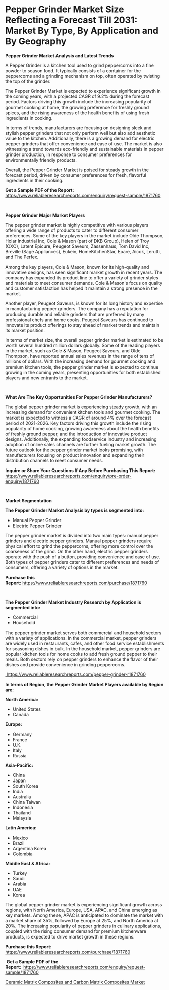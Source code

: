 <p><h1>Pepper Grinder Market Size Reflecting a Forecast Till 2031: Market By Type, By Application and By Geography</h1></p><p><strong>Pepper Grinder Market Analysis and Latest Trends</strong></p>
<p><p>A Pepper Grinder is a kitchen tool used to grind peppercorns into a fine powder to season food. It typically consists of a container for the peppercorns and a grinding mechanism on top, often operated by twisting the top of the grinder.</p><p>The Pepper Grinder Market is expected to experience significant growth in the coming years, with a projected CAGR of 9.2% during the forecast period. Factors driving this growth include the increasing popularity of gourmet cooking at home, the growing preference for freshly ground spices, and the rising awareness of the health benefits of using fresh ingredients in cooking.</p><p>In terms of trends, manufacturers are focusing on designing sleek and stylish pepper grinders that not only perform well but also add aesthetic value to the kitchen. Additionally, there is a growing demand for electric pepper grinders that offer convenience and ease of use. The market is also witnessing a trend towards eco-friendly and sustainable materials in pepper grinder production, in response to consumer preferences for environmentally friendly products.</p><p>Overall, the Pepper Grinder Market is poised for steady growth in the forecast period, driven by consumer preferences for fresh, flavorful ingredients in their cooking.</p></p>
<p><strong>Get a Sample PDF of the Report:&nbsp;</strong> <a href="https://www.reliableresearchreports.com/enquiry/request-sample/1871760">https://www.reliableresearchreports.com/enquiry/request-sample/1871760</a></p>
<p>&nbsp;</p>
<p><strong>Pepper Grinder Major Market Players</strong></p>
<p><p>The pepper grinder market is highly competitive with various players offering a wide range of products to cater to different consumer preferences. Some of the key players in the market include Olde Thompson, Holar Industrial Inc, Cole & Mason (part of DKB Group), Helen of Troy (OXO), Latent Epicure, Peugeot Saveurs, Zassenhaus, Tom David Inc, Breville (Sage Appliances), Eukein, HomeKitchenStar, Epare, Aicok, Lerutti, and The Perfex.</p><p>Among the key players, Cole & Mason, known for its high-quality and innovative designs, has seen significant market growth in recent years. The company has expanded its product line to offer a variety of grinder styles and materials to meet consumer demands. Cole & Mason's focus on quality and customer satisfaction has helped it maintain a strong presence in the market.</p><p>Another player, Peugeot Saveurs, is known for its long history and expertise in manufacturing pepper grinders. The company has a reputation for producing durable and reliable grinders that are preferred by many professional chefs and home cooks. Peugeot Saveurs has continued to innovate its product offerings to stay ahead of market trends and maintain its market position.</p><p>In terms of market size, the overall pepper grinder market is estimated to be worth several hundred million dollars globally. Some of the leading players in the market, such as Cole & Mason, Peugeot Saveurs, and Olde Thompson, have reported annual sales revenues in the range of tens of millions of dollars. With the increasing demand for gourmet cooking and premium kitchen tools, the pepper grinder market is expected to continue growing in the coming years, presenting opportunities for both established players and new entrants to the market.</p></p>
<p>&nbsp;</p>
<p><strong>What Are The Key Opportunities For Pepper Grinder Manufacturers?</strong></p>
<p><p>The global pepper grinder market is experiencing steady growth, with an increasing demand for convenient kitchen tools and gourmet cooking. The market is expected to witness a CAGR of around 4% over the forecast period of 2021-2026. Key factors driving this growth include the rising popularity of home cooking, growing awareness about the health benefits of freshly ground pepper, and the introduction of innovative product designs. Additionally, the expanding foodservice industry and increasing adoption of online sales channels are further fueling market growth. The future outlook for the pepper grinder market looks promising, with manufacturers focusing on product innovation and expanding their distribution channels to meet consumer needs.</p></p>
<p><strong>Inquire or Share Your Questions If Any Before Purchasing This Report:</strong> <a href="https://www.reliableresearchreports.com/enquiry/pre-order-enquiry/1871760">https://www.reliableresearchreports.com/enquiry/pre-order-enquiry/1871760</a></p>
<p>&nbsp;</p>
<p><strong>Market Segmentation</strong></p>
<p><strong>The Pepper Grinder Market Analysis by types is segmented into:</strong></p>
<p><ul><li>Manual Pepper Grinder</li><li>Electric Pepper Grinder</li></ul></p>
<p><p>The pepper grinder market is divided into two main types: manual pepper grinders and electric pepper grinders. Manual pepper grinders require physical effort to grind the peppercorns, offering more control over the coarseness of the grind. On the other hand, electric pepper grinders operate with the push of a button, providing convenience and ease of use. Both types of pepper grinders cater to different preferences and needs of consumers, offering a variety of options in the market.</p></p>
<p><strong>Purchase this Report:&nbsp;</strong><a href="https://www.reliableresearchreports.com/purchase/1871760">https://www.reliableresearchreports.com/purchase/1871760</a></p>
<p>&nbsp;</p>
<p><strong>The Pepper Grinder Market Industry Research by Application is segmented into:</strong></p>
<p><ul><li>Commercial</li><li>Household</li></ul></p>
<p><p>The pepper grinder market serves both commercial and household sectors with a variety of applications. In the commercial market, pepper grinders are widely used in restaurants, cafes, and other food service establishments for seasoning dishes in bulk. In the household market, pepper grinders are popular kitchen tools for home cooks to add fresh ground pepper to their meals. Both sectors rely on pepper grinders to enhance the flavor of their dishes and provide convenience in grinding peppercorns.</p></p>
<p><a href="https://www.reliableresearchreports.com/pepper-grinder-r1871760">&nbsp;https://www.reliableresearchreports.com/pepper-grinder-r1871760</a></p>
<p><strong>In terms of Region, the Pepper Grinder Market Players available by Region are:</strong></p>
<p>
    <p> <strong> North America: </strong>
        <ul>
            <li>United States</li>
            <li>Canada</li>
        </ul>
        </p> 
    <p> <strong> Europe: </strong>
        <ul>
            <li>Germany</li>
            <li>France</li>
            <li>U.K.</li>
            <li>Italy</li>
            <li>Russia</li>
        </ul>
        </p> 
    <p> <strong> Asia-Pacific: </strong>
        <ul>
            <li>China</li>
            <li>Japan</li>
            <li>South Korea</li>
            <li>India</li>
            <li>Australia</li>
            <li>China Taiwan</li>
            <li>Indonesia</li>
            <li>Thailand</li>
            <li>Malaysia</li>
        </ul>
        </p> 
    <p> <strong> Latin America: </strong>
        <ul>
            <li>Mexico</li>
            <li>Brazil</li>
            <li>Argentina Korea</li>
            <li>Colombia</li>
        </ul>
        </p> 
    <p> <strong> Middle East & Africa: </strong>
        <ul>
            <li>Turkey</li>
            <li>Saudi</li>
            <li>Arabia</li>
            <li>UAE</li>
            <li>Korea</li>
        </ul>
    </p>
    </p>
<p><p>The global pepper grinder market is experiencing significant growth across regions, with North America, Europe, USA, APAC, and China emerging as key markets. Among these, APAC is anticipated to dominate the market with a market share of 35%, followed by Europe at 25%, and North America at 20%. The increasing popularity of pepper grinders in culinary applications, coupled with the rising consumer demand for premium kitchenware products, is expected to drive market growth in these regions.</p></p>
<p><strong>Purchase this Report: </strong><a href="https://www.reliableresearchreports.com/purchase/1871760">https://www.reliableresearchreports.com/purchase/1871760</a></p>
<p>&nbsp;<strong>Get a Sample PDF of the Report:&nbsp;&nbsp;</strong><a href="https://www.reliableresearchreports.com/enquiry/request-sample/1871760">https://www.reliableresearchreports.com/enquiry/request-sample/1871760</a></p>
<p><strong></strong></p>
<p><p><a href="https://github.com/Alonsoolds3wq1d81czn8rbol/Market-Research-Report-List-3/blob/main/ceramic-matrix-composites-and-carbon-matrix-composites-market.md">Ceramic Matrix Composites and Carbon Matrix Composites Market</a></p></p>